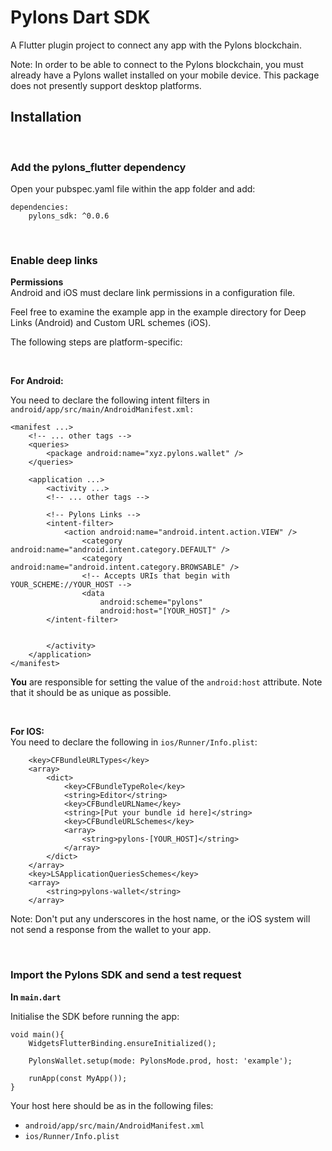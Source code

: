 # Pylons Dart SDK

A Flutter plugin project to connect any app with the Pylons blockchain.

Note: In order to be able to connect to the Pylons blockchain, you must already have a Pylons wallet installed on your mobile device. This package does not presently support desktop platforms.

## **Installation**

<br>

### **Add the pylons_flutter dependency**

Open your pubspec.yaml file within the app folder and add:

```
dependencies:
    pylons_sdk: ^0.0.6
```

<br>

### **Enable deep links**

**Permissions**  
Android and iOS must declare link permissions in a configuration file.

Feel free to examine the example app in the example directory for Deep Links (Android) and Custom URL schemes (iOS).

The following steps are platform-specific:

<br>

**For Android:**

You need to declare the following intent filters in `android/app/src/main/AndroidManifest.xml:`

```
<manifest ...>
    <!-- ... other tags -->
    <queries>
        <package android:name="xyz.pylons.wallet" />
    </queries>

    <application ...>
        <activity ...>
        <!-- ... other tags -->

        <!-- Pylons Links -->
        <intent-filter>
            <action android:name="android.intent.action.VIEW" />
                <category android:name="android.intent.category.DEFAULT" />
                <category android:name="android.intent.category.BROWSABLE" />
                <!-- Accepts URIs that begin with YOUR_SCHEME://YOUR_HOST -->
                <data
                    android:scheme="pylons"
                    android:host="[YOUR_HOST]" />
        </intent-filter>


        </activity>
    </application>
</manifest>
```

**You** are responsible for setting the value of the `android:host` attribute. Note that it should be as unique as possible.

<br>

**For IOS:**  
You need to declare the following in `ios/Runner/Info.plist`:

```
	<key>CFBundleURLTypes</key>
	<array>
		<dict>
			<key>CFBundleTypeRole</key>
			<string>Editor</string>
			<key>CFBundleURLName</key>
			<string>[Put your bundle id here]</string>
			<key>CFBundleURLSchemes</key>
			<array>
				<string>pylons-[YOUR_HOST]</string>
			</array>
		</dict>
	</array>
    <key>LSApplicationQueriesSchemes</key>
    <array>
        <string>pylons-wallet</string>
    </array>
```

Note: Don't put any underscores in the host name, or the iOS system will not send a response from the wallet to your app.

<br>

### **Import the Pylons SDK and send a test request**

**In `main.dart`**

Initialise the SDK before running the app:

```
void main(){
    WidgetsFlutterBinding.ensureInitialized();

    PylonsWallet.setup(mode: PylonsMode.prod, host: 'example');

    runApp(const MyApp());
}
```

Your host here should be as in the following files:

- `android/app/src/main/AndroidManifest.xml`
- `ios/Runner/Info.plist`
